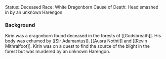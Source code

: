 Status: Deceased
Race: White Dragonborn
Cause of Death: Head smashed in by an unknown Harengon
### Background
Kirin was a dragonborn found deceased in the forests of [[Godsbreath]]. His body was exhumed by [[Sir Adamantus]], [[Ausra Nothti]] and [[Revin Mithralfoot]]. Kirin was on a quest to find the source of the blight in the forest but was murdered by an unknown Harengon. 
